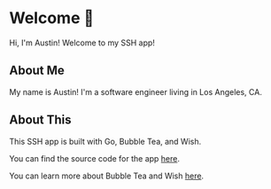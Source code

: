 # Welcome :wave:

Hi, I'm Austin! Welcome to my SSH app!

## About Me

My name is Austin! I'm a software engineer living in Los Angeles, CA.

## About This

This SSH app is built with Go, Bubble Tea, and Wish.

You can find the source code for the app [here](https://github.com/a-poor/ssh-austinpoor-com).

You can learn more about Bubble Tea and Wish [here](https://github.com/charmbracelet).
